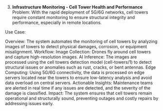 3. **Infrastructure Monitoring - Cell Tower Health and Performance**
Problem: With the rapid deployment of 5G/6G networks, cell towers require constant monitoring to ensure structural integrity and performance, especially in remote locations.

Use Case:

Overview: The system automates the monitoring of cell towers by analyzing images of towers to detect physical damages, corrosion, or equipment misalignment.
Workflow:
Image Collection: Drones fly around cell towers and capture high-resolution images.
AI Inference: The images are processed using the cell towers detection model (cell-towers/1) to detect structural issues or anomalies such as rust, cracks, or bent antennas.
Edge Computing: Using 5G/6G connectivity, the data is processed on edge servers located near the towers to ensure low-latency analysis and avoid data overload on central servers.
Actionable Insights: Maintenance teams are alerted in real time if any issues are detected, and the severity of the damage is classified.
Impact: The system ensures that cell towers remain operational and structurally sound, preventing outages and costly repairs by addressing issues early.
